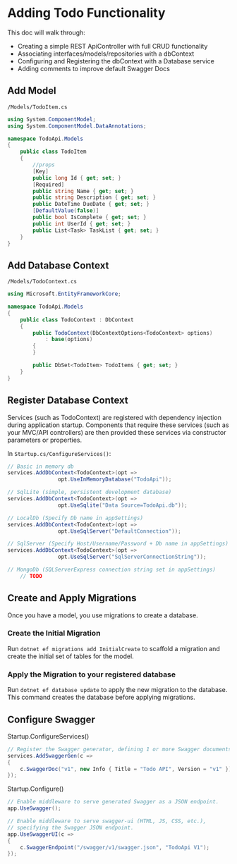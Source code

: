 # Adding Todo Functionality

This doc will walk through:

- Creating a simple REST ApiController with full CRUD functionality
- Associating interfaces/models/repositories with a dbContext
- Configuring and Registering the dbContext with a Database service
- Adding comments to improve default Swagger Docs

## Add Model

`/Models/TodoItem.cs`

```cs
using System.ComponentModel;
using System.ComponentModel.DataAnnotations;

namespace TodoApi.Models
{
    public class TodoItem
    {
        //props
        [Key]
        public long Id { get; set; }
        [Required]
        public string Name { get; set; }
        public string Description { get; set; }
        public DateTime DueDate { get; set; }
        [DefaultValue(false)]
        public bool IsComplete { get; set; }
        public int UserId { get; set; }
        public List<Task> TaskList { get; set; }
    }
}
```

## Add Database Context

`/Models/TodoContext.cs`

```cs
using Microsoft.EntityFrameworkCore;

namespace TodoApi.Models
{
    public class TodoContext : DbContext
    {
        public TodoContext(DbContextOptions<TodoContext> options)
            : base(options)
        {
        }

        public DbSet<TodoItem> TodoItems { get; set; }
    }
}
```

## Register Database Context

Services (such as TodoContext) are registered with dependency injection during application startup. Components that require these services (such as your MVC/API controllers) are then provided these services via constructor parameters or properties.

In `Startup.cs/ConfigureServices()`:

```cs
// Basic in memory db
services.AddDbContext<TodoContext>(opt =>
                opt.UseInMemoryDatabase("TodoApi"));

// SqlLite (simple, persistent development database)
services.AddDbContext<TodoContext>(opt =>
                opt.UseSqlite("Data Source=TodoApi.db"));

// LocalDb (Specify Db name in appSettings)
services.AddDbContext<TodoContext>(opt =>
                opt.UseSqlServer("DefaultConnection"));

// SqlServer (Specify Host/Username/Password + Db name in appSettings)
services.AddDbContext<TodoContext>(opt =>
                opt.UseSqlServer("SqlServerConnectionString"));

// MongoDb (SQLServerExpress connection string set in appSettings)
    // TODO
```

## Create and Apply Migrations

Once you have a model, you use migrations to create a database.

### Create the Initial Migration

Run `dotnet ef migrations add InitialCreate` to scaffold a migration and create the initial set of tables for the model.

### Apply the Migration to your registered database

Run `dotnet ef database update` to apply the new migration to the database. This command creates the database before applying migrations.

## Configure Swagger

Startup.ConfigureServices()

```cs
// Register the Swagger generator, defining 1 or more Swagger documents
services.AddSwaggerGen(c =>
{
    c.SwaggerDoc("v1", new Info { Title = "Todo API", Version = "v1" });
});
```

Startup.Configure()

```cs
// Enable middleware to serve generated Swagger as a JSON endpoint.
app.UseSwagger();

// Enable middleware to serve swagger-ui (HTML, JS, CSS, etc.),
// specifying the Swagger JSON endpoint.
app.UseSwaggerUI(c =>
{
    c.SwaggerEndpoint("/swagger/v1/swagger.json", "TodoApi V1");
});
```
